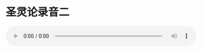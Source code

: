 # 圣灵论录音二

<audio style="width: 100%;" preload="false" controls controlslist="nodownload"><source src="http://file.simai.life/audio/mp3/old/27413.mp3" type="audio/mpeg">Your browser does not support the audio element.</audio>


